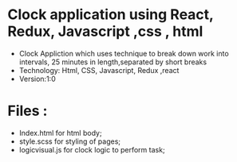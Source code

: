 # Clock application  using React, Redux, Javascript ,css , html #

*  Clock Appliction which uses technique to break down work into intervals, 25 minutes in length,separated by short breaks
*  Technology: Html, CSS, Javascript, Redux ,react
* Version:1:0

# Files :

* Index.html for html body;
* style.scss  for styling of pages;
* logicvisual.js for clock logic to perform task;
